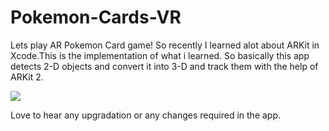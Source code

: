 # Pokemon-Cards-VR
Lets play AR Pokemon Card game!
So recently I learned alot about ARKit in Xcode.This is the implementation of what i learned.
So basically this app detects 2-D objects and convert it into 3-D and track them with the help of ARKit 2.

![](imagee)

Love to hear any upgradation or any changes required in the app.

